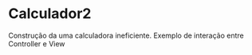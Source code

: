 # Calculador2
Construção da uma calculadora ineficiente. Exemplo de interação entre Controller e View

